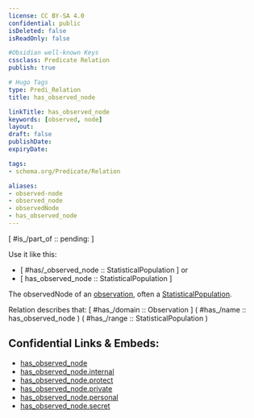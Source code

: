 ```yaml
---
license: CC BY-SA 4.0
confidential: public
isDeleted: false
isReadOnly: false

#Obsidian well-known Keys
cssclass: Predicate Relation
publish: true

# Hugo Tags
type: Predi_Relation
title: has_observed_node

linkTitle: has_observed_node
keywords: [observed, node]
layout: 
draft: false
publishDate:
expiryDate: 

tags:
- schema.org/Predicate/Relation

aliases:
- observed-node
- observed_node
- observedNode
- has_observed_node
---
```


[ #is_/part_of :: pending: ]

Use it like this: 
- [ #has/_observed_node :: StatisticalPopulation ] or 
- [ has_observed_node :: StatisticalPopulation ] 

The observedNode of an [observation](schema.org/Type/is_a_/intangible/observation.md), often a [StatisticalPopulation](StatisticalPopulation).

Relation describes that: 
[ #has_/domain  :: Observation ]
( #has_/name :: has_observed_node )
( #has_/range :: StatisticalPopulation )



## Confidential Links & Embeds: 
- [has_observed_node](../../../../../_public/schema.org/Predicate/Relations/has/has_observed_node.md) 
- [has_observed_node.internal](../../../../../_internal/schema.org/Predicate/Relations/has/has_observed_node.internal.md) 
- [has_observed_node.protect](../../../../../_protect/schema.org/Predicate/Relations/has/has_observed_node.protect.md) 
- [has_observed_node.private](../../../../../_private/schema.org/Predicate/Relations/has/has_observed_node.private.md) 
- [has_observed_node.personal](../../../../../_personal/schema.org/Predicate/Relations/has/has_observed_node.personal.md) 
- [has_observed_node.secret](../../../../../_secret/schema.org/Predicate/Relations/has/has_observed_node.secret.md) 
